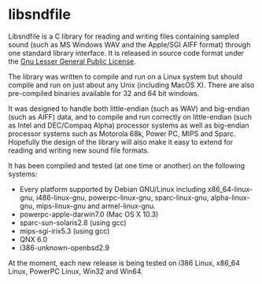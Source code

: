 # libsndfile

Libsndfile is a C library for reading and writing files containing
sampled sound (such as MS Windows WAV and the Apple/SGI AIFF format)
through one standard library interface. It is released in source code
format under the [Gnu Lesser General Public
License](http://www.gnu.org/copyleft/lesser.html).

The library was written to compile and run on a Linux system but should
compile and run on just about any Unix (including MacOS X). There are
also pre-compiled binaries available for 32 and 64 bit windows.

It was designed to handle both little-endian (such as WAV) and
big-endian (such as AIFF) data, and to compile and run correctly on
little-endian (such as Intel and DEC/Compaq Alpha) processor systems as
well as big-endian processor systems such as Motorola 68k, Power PC,
MIPS and Sparc. Hopefully the design of the library will also make it
easy to extend for reading and writing new sound file formats.

It has been compiled and tested (at one time or another) on the
following systems:

- Every platform supported by Debian GNU/Linux including
  x86_64-linux-gnu, i486-linux-gnu, powerpc-linux-gnu,
  sparc-linux-gnu, alpha-linux-gnu, mips-linux-gnu and
  armel-linux-gnu.
- powerpc-apple-darwin7.0 (Mac OS X 10.3)
- sparc-sun-solaris2.8 (using gcc)
- mips-sgi-irix5.3 (using gcc)
- QNX 6.0
- i386-unknown-openbsd2.9

At the moment, each new release is being tested on i386 Linux, x86\_64
Linux, PowerPC Linux, Win32 and Win64.
